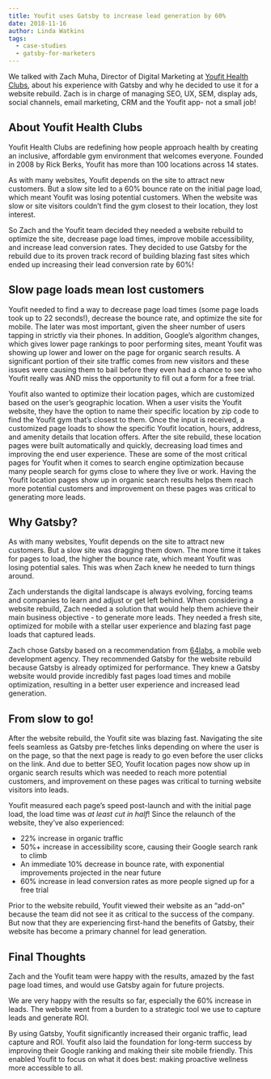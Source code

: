 ```yaml
---
title: Youfit uses Gatsby to increase lead generation by 60%
date: 2018-11-16
author: Linda Watkins
tags:
  - case-studies
  - gatsby-for-marketers
---
```


We talked with Zach Muha, Director of Digital Marketing at [Youfit Health Clubs][youfit-health-clubs], about his experience with Gatsby and why he decided to use it for a website rebuild. Zach is in charge of managing SEO, UX, SEM, display ads, social channels, email marketing, CRM and the Youfit app- not a small job!

## About Youfit Health Clubs

Youfit Health Clubs are redefining how people approach health by creating an inclusive, affordable gym environment that welcomes everyone. Founded in 2008 by Rick Berks, Youfit has more than 100 locations across 14 states.

As with many websites, Youfit depends on the site to attract new customers. But a slow site led to a 60% bounce rate on the initial page load, which meant Youfit was losing potential customers. When the website was slow or site visitors couldn’t find the gym closest to their location, they lost interest.

So Zach and the Youfit team decided they needed a website rebuild to optimize the site, decrease page load times, improve mobile accessibility, and increase lead conversion rates. They decided to use Gatsby for the rebuild due to its proven track record of building blazing fast sites which ended up increasing their lead conversion rate by 60%!

## Slow page loads mean lost customers

Youfit needed to find a way to decrease page load times (some page loads took up to 22 seconds!), decrease the bounce rate, and optimize the site for mobile. The later was most important, given the sheer number of users tapping in strictly via their phones. In addition, Google’s algorithm changes, which gives lower page rankings to poor performing sites, meant Youfit was showing up lower and lower on the page for organic search results. A significant portion of their site traffic comes from new visitors and these issues were causing them to bail before they even had a chance to see who Youfit really was AND miss the opportunity to fill out a form for a free trial.

Youfit also wanted to optimize their location pages, which are customized based on the user’s geographic location. When a user visits the Youfit website, they have the option to name their specific location by zip code to find the Youfit gym that’s closest to them. Once the input is received, a customized page loads to show the specific Youfit location, hours, address, and amenity details that location offers. After the site rebuild, these location pages were built automatically and quickly, decreasing load times and improving the end user experience. These are some of the most critical pages for Youfit when it comes to search engine optimization because many people search for gyms close to where they live or work. Having the Youfit location pages show up in organic search results helps them reach more potential customers and improvement on these pages was critical to generating more leads.

## Why Gatsby?

As with many websites, Youfit depends on the site to attract new customers. But a slow site was dragging them down. The more time it takes for pages to load, the higher the bounce rate, which meant Youfit was losing potential sales. This was when Zach knew he needed to turn things around.

Zach understands the digital landscape is always evolving, forcing teams and companies to learn and adjust or get left behind. When considering a website rebuild, Zach needed a solution that would help them achieve their main business objective - to generate more leads. They needed a fresh site, optimized for mobile with a stellar user experience and blazing fast page loads that captured leads.

Zach chose Gatsby based on a recommendation from [64labs][64-labs], a mobile web development agency. They recommended Gatsby for the website rebuild because Gatsby is already optimized for performance. They knew a Gatsby website would provide incredibly fast pages load times and mobile optimization, resulting in a better user experience and increased lead generation.

## From slow to go!

After the website rebuild, the Youfit site was blazing fast. Navigating the site feels seamless as Gatsby pre-fetches links depending on where the user is on the page, so that the next page is ready to go even before the user clicks on the link. And due to better SEO, Youfit location pages now show up in organic search results which was needed to reach more potential customers, and improvement on these pages was critical to turning website visitors into leads.

Youfit measured each page’s speed post-launch and with the initial page load, the load time was _at least cut in half_! Since the relaunch of the website, they’ve also experienced:

- 22% increase in organic traffic
- 50%+ increase in accessibility score, causing their Google search rank to climb
- An immediate 10% decrease in bounce rate, with exponential improvements projected in the near future
- 60% increase in lead conversion rates as more people signed up for a free trial

Prior to the website rebuild, Youfit viewed their website as an “add-on” because the team did not see it as critical to the success of the company. But now that they are experiencing first-hand the benefits of Gatsby, their website has become a primary channel for lead generation.

## Final Thoughts

Zach and the Youfit team were happy with the results, amazed by the fast page load times, and would use Gatsby again for future projects.

<Pullquote citation="Zach Muha">
We are very happy with the results so far, especially the 60% increase in leads. The website went from a burden to a strategic tool we use to capture leads and generate ROI.
</Pullquote>

By using Gatsby, Youfit significantly increased their organic traffic, lead capture and ROI. Youfit also laid the foundation for long-term success by improving their Google ranking and making their site mobile friendly. This enabled Youfit to focus on what it does best: making proactive wellness more accessible to all.

[youfit-health-clubs]: https://www.youfit.com/
[64-labs]: http://www.64labs.com/

